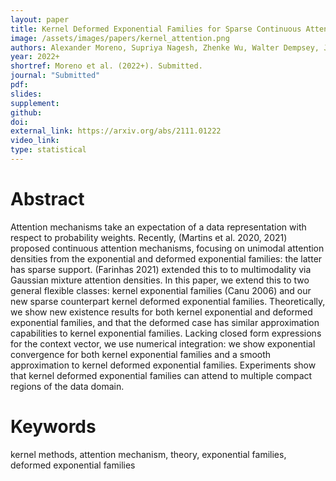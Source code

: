 ```yaml
---
layout: paper
title: Kernel Deformed Exponential Families for Sparse Continuous Attention
image: /assets/images/papers/kernel_attention.png
authors: Alexander Moreno, Supriya Nagesh, Zhenke Wu, Walter Dempsey, James Rehg
year: 2022+
shortref: Moreno et al. (2022+). Submitted. 
journal: "Submitted"
pdf: 
slides: 
supplement: 
github: 
doi: 
external_link: https://arxiv.org/abs/2111.01222
video_link: 
type: statistical
---
```


# Abstract

Attention mechanisms take an expectation of a data representation with respect to probability weights. Recently, (Martins et al. 2020, 2021) proposed continuous attention mechanisms, focusing on unimodal attention densities from the exponential and deformed exponential families: the latter has sparse support. (Farinhas 2021) extended this to to multimodality via Gaussian mixture attention densities. In this paper, we extend this to two general flexible classes: kernel exponential families (Canu 2006) and our new sparse counterpart kernel deformed exponential families. Theoretically, we show new existence results for both kernel exponential and deformed exponential families, and that the deformed case has similar approximation capabilities to kernel exponential families. Lacking closed form expressions for the context vector, we use numerical integration: we show exponential convergence for both kernel exponential families and a smooth approximation to kernel deformed exponential families. Experiments show that kernel deformed exponential families can attend to multiple compact regions of the data domain.

# Keywords

kernel methods, attention mechanism, theory, exponential families, deformed exponential families
